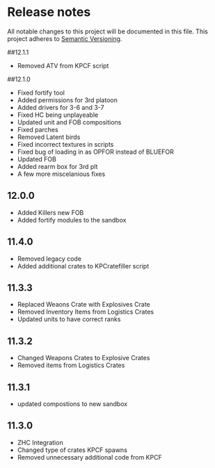 # Release notes
All notable changes to this project will be documented in this file.
This project adheres to [Semantic Versioning](http://semver.org/).
 
##12.1.1
- Removed ATV from KPCF script

##12.1.0
- Fixed fortify tool
- Added permissions for 3rd platoon
- Added drivers for 3-6 and 3-7
- Fixed HC being unplayeable
- Updated unit and FOB compositions
- Fixed parches
- Removed Latent birds
- Fixed incorrect textures in scripts
- Fixed bug of loading in as OPFOR instead of BLUEFOR
- Updated FOB
- Added rearm box for 3rd plt
- A few more miscelanious fixes

## 12.0.0
- Added Killers new FOB
- Added fortify modules to the sandbox

## 11.4.0
- Removed legacy code
- Added additional crates to KPCratefiller script

## 11.3.3
- Replaced Weaons Crate with Explosives Crate
- Removed Inventory Items from Logistics Crates
- Updated units to have correct ranks

## 11.3.2
- Changed Weapons Crates to Explosive Crates
- Removed items from Logistics Crates

## 11.3.1
- updated compostions to new sandbox

## 11.3.0
- ZHC Integration
- Changed type of crates KPCF spawns
- Removed unnecessary additional code from KPCF